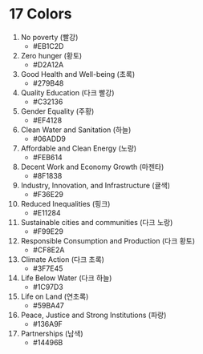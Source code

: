 # 17 Colors

1. No poverty (빨강)
   - #EB1C2D
2. Zero hunger (황토)
   - #D2A12A
3. Good Health and Well-being (초록)
   - #279B48
4. Quality Education (다크 빨강)
   - #C32136
5. Gender Equality (주황)
   - #EF4128
6. Clean Water and Sanitation (하늘)
   - #06ADD9
7. Affordable and Clean Energy (노랑)
   - #FEB614
8. Decent Work and Economy Growth (마젠타)
   - #8F1838
9. Industry, Innovation, and Infrastructure (귤색)
   - #F36E29
10. Reduced Inequalities (핑크)
    - #E11284
11. Sustainable cities and communities (다크 노랑)
    - #F99E29
12. Responsible Consumption and Production (다크 황토)
    - #CF8E2A
13. Climate Action (다크 초록)
    - #3F7E45
14. Life Below Water (다크 하늘)
    - #1C97D3
15. Life on Land (연초록)
    - #59BA47
16. Peace, Justice and Strong Institutions (파랑)
    - #136A9F
17. Partnerships (남색)
    - #14496B
